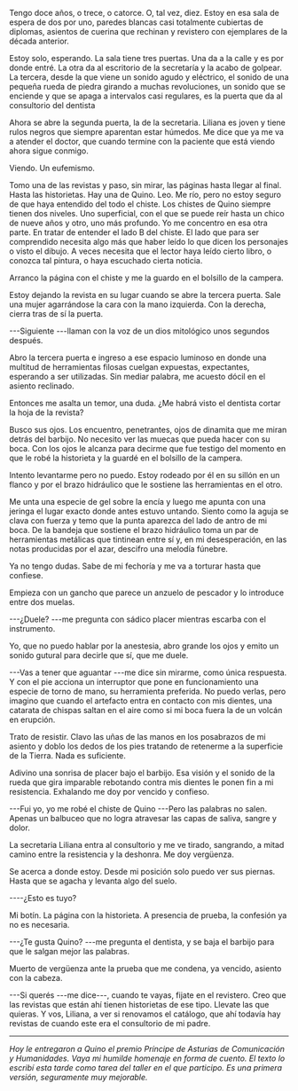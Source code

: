 <html><body><p>Tengo doce años, o trece, o catorce. O, tal vez, diez. Estoy en esa sala de espera de dos por uno, paredes blancas casi totalmente cubiertas de diplomas, asientos de cuerina que rechinan y revistero con ejemplares de la década anterior.

Estoy solo, esperando. La sala tiene tres puertas. Una da a la calle y es por donde entré. La otra da al escritorio de la secretaría y la acabo de golpear. La tercera, desde la que viene un sonido agudo y eléctrico, el sonido de una pequeña rueda de piedra girando a muchas revoluciones, un sonido que se enciende y que se apaga a intervalos casi regulares, es la puerta que da al consultorio del dentista

Ahora se abre la segunda puerta, la de la secretaria. Liliana es joven y tiene rulos negros que siempre aparentan estar húmedos. Me dice que ya me va a atender el doctor, que cuando termine con la paciente que está viendo ahora sigue conmigo.

Viendo. Un eufemismo.

Tomo una de las revistas y paso, sin mirar, las páginas hasta llegar al final. Hasta las historietas. Hay una de Quino. Leo. Me río, pero no estoy seguro de que haya entendido del todo el chiste. Los chistes de Quino siempre tienen dos niveles. Uno superficial, con el que se puede reír hasta un chico de nueve años y otro, uno más profundo. Yo me concentro en esa otra parte. En tratar de entender el lado B del chiste. El lado que para ser comprendido necesita algo más que haber leído lo que dicen los personajes o visto el dibujo. A veces necesita que el lector haya leído cierto libro, o conozca tal pintura, o haya escuchado cierta noticia.

Arranco la página con el chiste y me la guardo en el bolsillo de la campera.

Estoy dejando la revista en su lugar cuando se abre la tercera puerta. Sale una mujer agarrándose la cara con la mano izquierda. Con la derecha, cierra tras de sí la puerta.

---Siguiente ---llaman con la voz de un dios mitológico unos segundos después.

Abro la tercera puerta e ingreso a ese espacio luminoso en donde una multitud de herramientas filosas cuelgan expuestas, expectantes, esperando a ser utilizadas. Sin mediar palabra, me acuesto dócil en el asiento reclinado.

Entonces me asalta un temor, una duda. ¿Me habrá visto el dentista cortar la hoja de la revista?

Busco sus ojos. Los encuentro, penetrantes, ojos de dinamita que me miran detrás del barbijo. No necesito ver las muecas que pueda hacer con su boca. Con los ojos le alcanza para decirme que fue testigo del momento en que le robé la historieta y la guardé en el bolsillo de la campera.

Intento levantarme pero no puedo. Estoy rodeado por él en su sillón en un flanco y por el brazo hidráulico que le sostiene las herramientas en el otro.

Me unta una especie de gel sobre la encía y luego me apunta con una jeringa el lugar exacto donde antes estuvo untando. Siento como la aguja se clava con fuerza y temo que la punta aparezca del lado de antro de mi boca. De la bandeja que sostiene el brazo hidráulico toma un par de herramientas metálicas que tintinean entre sí y, en mi desesperación, en las notas producidas por el azar, descifro una melodía fúnebre.

Ya no tengo dudas. Sabe de mi fechoría y me va a torturar hasta que confiese.

Empieza con un gancho que parece un anzuelo de pescador y lo introduce entre dos muelas.

---¿Duele? ---me pregunta con sádico placer mientras escarba con el instrumento.

Yo, que no puedo hablar por la anestesia, abro grande los ojos y emito un sonido gutural para decirle que sí, que me duele.

---Vas a tener que aguantar ---me dice sin mirarme, como única respuesta. Y con el pie acciona un interruptor que pone en funcionamiento una especie de torno de mano, su herramienta preferida. No puedo verlas, pero imagino que cuando el artefacto entra en contacto con mis dientes, una catarata de chispas saltan en el aire como si mi boca fuera la de un volcán en erupción.

Trato de resistir. Clavo las uñas de las manos en los posabrazos de mi asiento y doblo los dedos de los pies tratando de retenerme a la superficie de la Tierra. Nada es suficiente.

Adivino una sonrisa de placer bajo el barbijo. Esa visión y el sonido de la rueda que gira imparable rebotando contra mis dientes le ponen fin a mi resistencia. Exhalando me doy por vencido y confieso.

---Fui yo, yo me robé el chiste de Quino ---Pero las palabras no salen. Apenas un balbuceo que no logra atravesar las capas de saliva, sangre y dolor.

La secretaria Liliana entra al consultorio y me ve tirado, sangrando, a mitad camino entre la resistencia y la deshonra. Me doy vergüenza.

Se acerca a donde estoy. Desde mi posición solo puedo ver sus piernas. Hasta que se agacha y levanta algo del suelo.

----¿Esto es tuyo?

Mi botín. La página con la historieta. A presencia de prueba, la confesión ya no es necesaria.

---¿Te gusta Quino? ---me pregunta el dentista, y se baja el barbijo para que le salgan mejor las palabras.

Muerto de vergüenza ante la prueba que me condena, ya vencido, asiento con la cabeza.

---Si querés ---me dice---, cuando te vayas, fijate en el revistero. Creo que las revistas que están ahí tienen historietas de ese tipo. Llevate las que quieras. Y vos, Liliana, a ver si renovamos el catálogo, que ahí todavía hay revistas de cuando este era el consultorio de mi padre.



</p><hr>



<em>Hoy le entregaron a Quino el premio Príncipe de Asturias de Comunicación y Humanidades. Vaya mi humilde homenaje en forma de cuento. El texto lo escribí esta tarde como tarea del taller en el que participo. Es una primera versión, seguramente muy mejorable.</em></body></html>